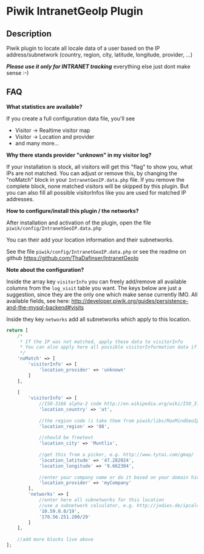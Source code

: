 # Piwik IntranetGeoIp Plugin

## Description

Piwik plugin to locate all locale data of a user based on the IP address/subnetwork (country, region, city, latitude, longitude, provider, ...)

***Please use it only for INTRANET tracking*** everything else just dont make sense :-)

## FAQ

__What statistics are available?__

If you create a full configuration data file, you'll see
* Visitor -> Realtime visitor map
* Visitor -> Location and provider
* and many more...

__Why there stands provider "unknown" in my visitor log?__

If your installation is stock, all visitors will get this "flag" to show you, what IPs are not matched.
You can adjust or remove this, by changing the "noMatch" block in your `IntranetGeoIP.data.php` file.
If you remove the complete block, none matched visitors will be skipped by this plugin.
But you can also fill all possible visitorInfos like you are used for matched IP addresses.


__How to configure/install this plugin / the networks?__

After installation and activation of the plugin, open the file `piwik/config/IntranetGeoIP.data.php`

You can their add your location information and their subnetworks.

See the file `piwik/config/IntranetGeoIP.data.php` or see the readme on github https://github.com/ThaDafinser/IntranetGeoIp

__Note about the configuration?__

Inside the array key `visitorInfo` you can freely add/remove all available columns from the `log_visit` table you want.
The keys below are just a suggestion, since they are the only one which make sense currently IMO.
All available fields, see here: http://developer.piwik.org/guides/persistence-and-the-mysql-backend#visits

Inside they key `networks` add all subnetworks which apply to this location.

```php
return [
    /*
     * If the IP was not matched, apply these data to visitorInfo
     * You can also apply here all possible visitorInformation data if you want
     */
    'noMatch' => [
        'visitorInfo' => [
            'location_provider' => 'unknown'
        ]
    ],
    
    [
        'visitorInfo' => [
            //ISO-3166 alpha-2 code http://en.wikipedia.org/wiki/ISO_3166-1
            'location_country' => 'at',
            
            //the region code (i take them from piwik/libs/MaxMindGeoIp/geoipregionvars.php
            'location_region' => '08',
            
            //should be freetext
            'location_city' => 'Muntlix',
            
            //get this from a picker, e.g. http://www.tytai.com/gmap/
            'location_latitude' => '47.282024',
            'location_longitude' => '9.662304',
            
            //enter your company name or do it based on your domain hierarchy
            'location_provider' => 'myCompany'
        ],
        'networks' => [
            //enter here all subnetworks for this location
            //use a subnetwork calculator, e.g. http://jodies.de/ipcalc
            '10.59.0.0/19',
            '170.56.251.200/29'
        ]
    ],
    
    //add more blocks live above
];
```
